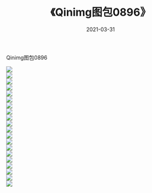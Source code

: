 ﻿---
layout: post
title:  《Qinimg图包0896》
date:   2021-03-31
img: http://imgx.orgx.ga/Qinimg图包/Qinimg图包0896/000.jpg
categories: [美女, 清纯, 唯美]
---

Qinimg图包0896

 ![](http://imgx.orgx.ga/Qinimg图包/Qinimg图包0896/001.jpg) <br>![](http://imgx.orgx.ga/Qinimg图包/Qinimg图包0896/002.jpg) <br>![](http://imgx.orgx.ga/Qinimg图包/Qinimg图包0896/003.jpg) <br>![](http://imgx.orgx.ga/Qinimg图包/Qinimg图包0896/004.jpg) <br>![](http://imgx.orgx.ga/Qinimg图包/Qinimg图包0896/005.jpg) <br>![](http://imgx.orgx.ga/Qinimg图包/Qinimg图包0896/006.jpg) <br>![](http://imgx.orgx.ga/Qinimg图包/Qinimg图包0896/007.jpg) <br>![](http://imgx.orgx.ga/Qinimg图包/Qinimg图包0896/008.jpg) <br>![](http://imgx.orgx.ga/Qinimg图包/Qinimg图包0896/009.jpg) <br>![](http://imgx.orgx.ga/Qinimg图包/Qinimg图包0896/010.jpg) <br>![](http://imgx.orgx.ga/Qinimg图包/Qinimg图包0896/011.jpg) <br>![](http://imgx.orgx.ga/Qinimg图包/Qinimg图包0896/012.jpg) <br>![](http://imgx.orgx.ga/Qinimg图包/Qinimg图包0896/013.jpg) <br>![](http://imgx.orgx.ga/Qinimg图包/Qinimg图包0896/014.jpg) <br>![](http://imgx.orgx.ga/Qinimg图包/Qinimg图包0896/015.jpg) <br>![](http://imgx.orgx.ga/Qinimg图包/Qinimg图包0896/016.jpg) <br>![](http://imgx.orgx.ga/Qinimg图包/Qinimg图包0896/017.jpg) <br>![](http://imgx.orgx.ga/Qinimg图包/Qinimg图包0896/018.jpg) <br>![](http://imgx.orgx.ga/Qinimg图包/Qinimg图包0896/019.jpg) <br>![](http://imgx.orgx.ga/Qinimg图包/Qinimg图包0896/020.jpg) <br>